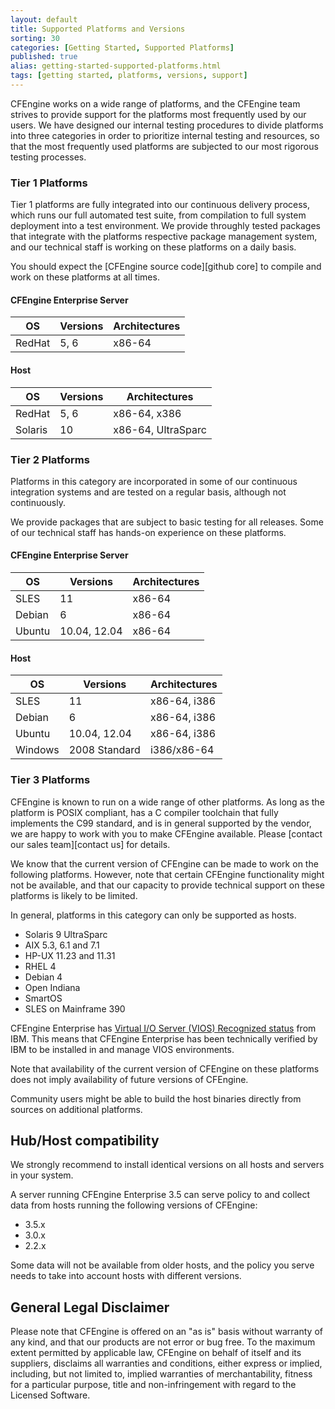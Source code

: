 ```yaml
---
layout: default
title: Supported Platforms and Versions
sorting: 30
categories: [Getting Started, Supported Platforms]
published: true
alias: getting-started-supported-platforms.html
tags: [getting started, platforms, versions, support]
---
```


CFEngine works on a wide range of platforms, and the CFEngine team strives to 
provide support for the platforms most frequently used by our users. We have 
designed our internal testing procedures to divide platforms into three 
categories in order to prioritize internal testing and resources, so that the 
most frequently used platforms are subjected to our most rigorous testing 
processes.

### Tier 1 Platforms

Tier 1 platforms are fully integrated into our continuous delivery process, 
which runs our full automated test suite, from compilation to full system 
deployment into a test environment. We provide throughly tested packages that 
integrate with the platforms respective package management system, and our 
technical staff is working on these platforms on a daily basis.

You should expect the [CFEngine source code][github core] to compile and work 
on these platforms at all times.

#### CFEngine Enterprise Server

| OS              | Versions     | Architectures      |
|-----------------|--------------|--------------------|
| RedHat          | 5, 6         | x86-64             |

#### Host

| OS              | Versions     | Architectures      |
|-----------------|--------------|--------------------|
| RedHat          | 5, 6         | x86-64, x386       |
| Solaris         | 10           | x86-64, UltraSparc |

### Tier 2 Platforms

Platforms in this category are incorporated in some of our continuous 
integration systems and are tested on a regular basis, although not 
continuously.

We provide packages that are subject to basic testing for all releases.
Some of our technical staff has hands-on experience on these platforms.

#### CFEngine Enterprise Server

| OS              | Versions      | Architectures      |
|-----------------|---------------|--------------------|
| SLES            | 11            | x86-64             |
| Debian          | 6             | x86-64             |
| Ubuntu          | 10.04, 12.04  | x86-64             |

#### Host

| OS              | Versions      | Architectures      |
|-----------------|---------------|--------------------|
| SLES            | 11            | x86-64, i386       |
| Debian          | 6             | x86-64, i386       |
| Ubuntu          | 10.04, 12.04  | x86-64, i386       |
| Windows         | 2008 Standard | i386/x86-64

### Tier 3 Platforms

CFEngine is known to run on a wide range of other platforms. As long as the 
platform is POSIX compliant, has a C compiler toolchain that fully implements 
the C99 standard, and is in general supported by the vendor, we are happy to 
work with you to make CFEngine available. Please [contact our sales
team][contact us] for details.

We know that the current version of CFEngine can be made to work on the 
following platforms. However, note that certain CFEngine functionality might 
not be available, and that our capacity to provide technical support on these 
platforms is likely to be limited.

In general, platforms in this category can only be supported as hosts.

* Solaris 9 UltraSparc
* AIX 5.3, 6.1 and 7.1
* HP-UX 11.23 and 11.31
* RHEL 4
* Debian 4
* Open Indiana
* SmartOS
* SLES on Mainframe 390

CFEngine Enterprise has [Virtual I/O Server (VIOS) Recognized status](http://www.ibm.com/partnerworld/gsd/solutiondetails.do?solution=48493) from IBM.
This means that CFEngine Enterprise has been technically verified by IBM
to be installed in and manage VIOS environments.

Note that availability of the current version of CFEngine on these platforms 
does not imply availability of future versions of CFEngine.

Community users might be able to build the host binaries directly from 
sources on additional platforms.


## Hub/Host compatibility

We strongly recommend to install identical versions on all hosts and servers 
in your system.

A server running CFEngine Enterprise 3.5 can serve policy to and collect data 
from hosts running the following versions of CFEngine:

* 3.5.x
* 3.0.x
* 2.2.x


Some data will not be available from older hosts, and the policy you serve 
needs to take into account hosts with different versions.

## General Legal Disclaimer

Please note that CFEngine is offered on an "as is" basis without warranty of 
any kind, and that our products are not error or bug free. To the maximum 
extent permitted by applicable law, CFEngine on behalf of itself and its 
suppliers, disclaims all warranties and conditions, either express or implied, 
including, but not limited to, implied warranties of merchantability, fitness 
for a particular purpose, title and non-infringement with regard to the 
Licensed Software.
